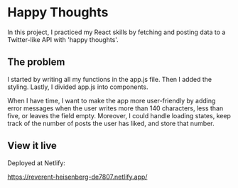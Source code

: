 # Happy Thoughts

In this project, I practiced my React skills by fetching and posting data to a Twitter-like API with 'happy thoughts'. 

## The problem

I started by writing all my functions in the app.js file. Then I added the styling. Lastly, I divided app.js into components. 

When I have time, I want to make the app more user-friendly by adding error messages when the user writes more than 140 characters, less than five, or leaves the field empty. Moreover,  I could handle loading states, keep track of the number of posts the user has liked, and store that number. 

## View it live

Deployed at Netlify: 

https://reverent-heisenberg-de7807.netlify.app/
